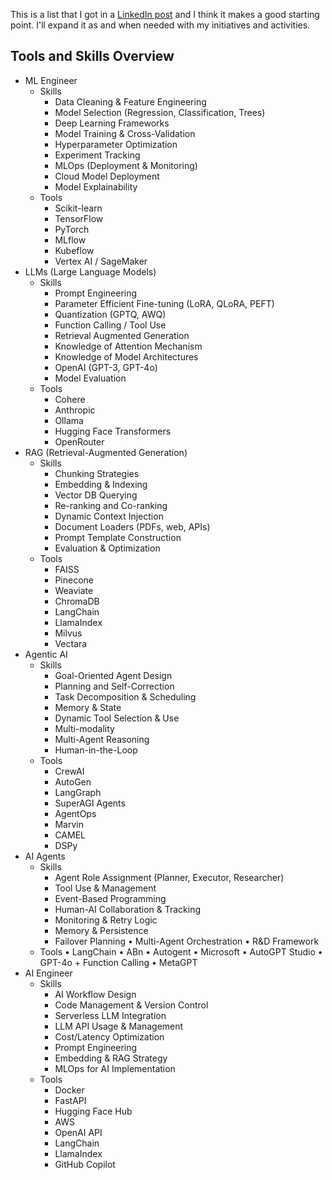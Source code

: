 This is a list that I got in a [LinkedIn post](https://www.linkedin.com/in/chandrasekarsrinivasan/) and I think it makes a good starting point. I'll expand it as and when needed with my initiatives and activities.


## Tools and Skills Overview

- ML Engineer
	- Skills
		- Data Cleaning & Feature Engineering
		- Model Selection (Regression, Classification, Trees)
		- Deep Learning Frameworks
		- Model Training & Cross-Validation
		- Hyperparameter Optimization
		- Experiment Tracking
		- MLOps (Deployment & Monitoring)
		- Cloud Model Deployment
		- Model Explainability
	- Tools
		- Scikit-learn
		- TensorFlow
		- PyTorch
		- MLflow
		- Kubeflow
		- Vertex AI / SageMaker
- LLMs (Large Language Models)
	- Skills
		- Prompt Engineering
		- Parameter Efficient Fine-tuning (LoRA, QLoRA, PEFT)
		- Quantization (GPTQ, AWQ)
		- Function Calling / Tool Use
		- Retrieval Augmented Generation
		- Knowledge of Attention Mechanism
		- Knowledge of Model Architectures
		- OpenAI (GPT-3, GPT-4o)
		- Model Evaluation
	- Tools
		- Cohere
		- Anthropic
		- Ollama
		- Hugging Face Transformers
		- OpenRouter
- RAG (Retrieval-Augmented Generation)
	- Skills
		- Chunking Strategies
		- Embedding & Indexing
		- Vector DB Querying
		- Re-ranking and Co-ranking
		- Dynamic Context Injection
		- Document Loaders (PDFs, web, APIs)
		- Prompt Template Construction
		- Evaluation & Optimization
	- Tools
		- FAISS
		- Pinecone
		- Weaviate
		- ChromaDB
		- LangChain
		- LlamaIndex
		- Milvus
		- Vectara
- Agentic AI
	- Skills
		- Goal-Oriented Agent Design
		- Planning and Self-Correction
		- Task Decomposition & Scheduling
		- Memory & State
		- Dynamic Tool Selection & Use
		- Multi-modality
		- Multi-Agent Reasoning
		- Human-in-the-Loop
	- Tools
		- CrewAI
		- AutoGen
		- LangGraph
		- SuperAGI Agents
		- AgentOps
		- Marvin
		- CAMEL
		- DSPy
- AI Agents
	- Skills
		- Agent Role Assignment (Planner, Executor, Researcher)
		- Tool Use & Management
		- Event-Based Programming
		- Human-AI Collaboration & Tracking
		- Monitoring & Retry Logic
		- Memory & Persistence
		- Failover Planning • Multi-Agent Orchestration • R&D Framework
	- Tools • LangChain • ABn • Autogent • Microsoft • AutoGPT Studio • GPT-4o + Function Calling • MetaGPT
- AI Engineer
	- Skills
		- AI Workflow Design
		- Code Management & Version Control
		- Serverless LLM Integration
		- LLM API Usage & Management
		- Cost/Latency Optimization
		- Prompt Engineering
		- Embedding & RAG Strategy
		- MLOps for AI Implementation
	- Tools
		- Docker
		- FastAPI
		- Hugging Face Hub
		- AWS
		- OpenAI API
		- LangChain
		- LlamaIndex
		- GitHub Copilot
